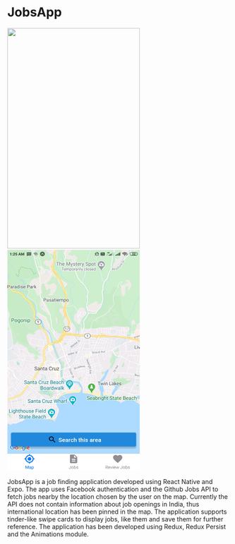 # JobsApp


<img src="https://gifs.com/gif/jobsapp1-mO9ng0" width="300" height="500" />

<img src="https://github.com/juhitiwari/JobsApp/blob/master/s1.jpg" width="300" height="500" />

JobsApp is a job finding application developed using React Native and Expo. The app uses Facebook authentication and the Github 
Jobs API to fetch jobs nearby the location chosen by the user on the map. Currently the API does not contain information about 
job openings in India, thus international location has been pinned in the map.
The application supports tinder-like swipe cards to display jobs, like them and save them for further reference. 
The application has been developed using Redux, Redux Persist and the Animations module.


